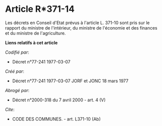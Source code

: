 # Article R*371-14

Les décrets en Conseil d'Etat prévus à l'article L. 371-10 sont pris sur le rapport du ministre de l'intérieur, du ministre
de l'économie et des finances et du ministre de l'agriculture.

**Liens relatifs à cet article**

_Codifié par_:

  - Décret n°77-241 1977-03-07

_Créé par_:

  - Décret n°77-241 1977-03-07 JORF et JONC 18 mars 1977

_Abrogé par_:

  - Décret n°2000-318 du 7 avril 2000 - art. 4 (V)

_Cite_:

  - CODE DES COMMUNES. - art. L371-10 (Ab)
